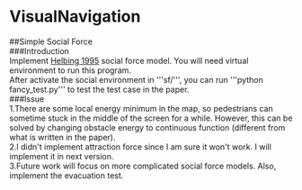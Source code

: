 # VisualNavigation  
##Simple Social Force  
###Introduction  
Implement [Helbing 1995](http://vision.cse.psu.edu/courses/Tracking/vlpr12/HelbingSocialForceModel95.pdf) 
social force model. You will need virtual environment to run this program.  
After activate the social environment in '''sf/''', you can run '''python fancy_test.py''' to test the 
test case in the paper.  
###Issue  
  1.There are some local energy minimum in the map, so pedestrians can sometime stuck in the middle of the screen for
a while. However, this can be solved by changing obstacle energy to continuous function (different from what is written in the paper).  
  2.I didn't implement attraction force since I am sure it won't work. I will implement it in next version.  
  3.Future work will focus on more complicated social force models. Also, implement the evacuation test.  

